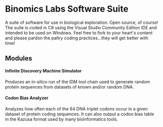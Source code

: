# Binomics Labs Software Suite

A suite of software for use in biological exploration. Open source, of course! The suite is coded in C# using the Visual Studio Community Edition IDE and intended to be used on Windows. Feel free to fork to your heart's content and please pardon the paltry coding practices...they will get better with time! 


## Modules
#### Infinite Discovery Machine Simulator 
Produces an in-silico run of the IDM tool chain used to generate random protein sequences from datasets of known and/or random DNA.

#### Codon Bias Analyzer
Analyzes how often each of the 64 DNA triplet codons occur in a given dataset of protein coding sequences. It can also output a codon bias table in the Kazusa format used by many bioinformatics tools.
